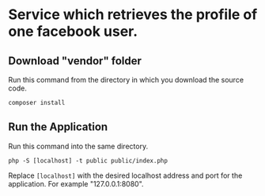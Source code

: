 # Service which retrieves the profile of one facebook user.

## Download "vendor" folder

Run this command from the directory in which you download the source code.

    composer install
    
## Run the Application

Run this command into the same directory.

    php -S [localhost] -t public public/index.php

Replace `[localhost]` with the desired localhost address and port for the application. For example "127.0.0.1:8080".

